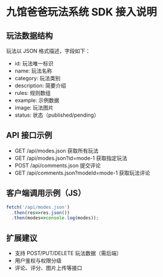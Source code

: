 # 九馆爸爸玩法系统 SDK 接入说明

## 玩法数据结构
玩法以 JSON 格式描述，字段如下：
- id: 玩法唯一标识
- name: 玩法名称
- category: 玩法类别
- description: 简要介绍
- rules: 规则数组
- example: 示例数据
- image: 玩法图片
- status: 状态（published/pending）

## API 接口示例
- GET /api/modes.json 获取所有玩法
- GET /api/modes.json?id=mode-1 获取指定玩法
- POST /api/comments.json 提交评论
- GET /api/comments.json?modeId=mode-1 获取玩法评论

## 客户端调用示例（JS）
```js
fetch('/api/modes.json')
  .then(res=>res.json())
  .then(modes=>console.log(modes));
```

## 扩展建议
- 支持 POST/PUT/DELETE 玩法数据（需后端）
- 用户鉴权与权限分级
- 评论、评分、图片上传等接口
